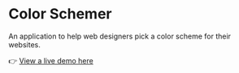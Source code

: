 # Color Schemer

An application to help web designers pick a color scheme for their websites.

:point_right: [View a live demo here](https://giva16-color-schemer.netlify.app/)
